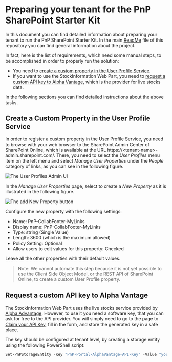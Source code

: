 # Preparing your tenant for the PnP SharePoint Starter Kit

In this document you can find detailed information about preparing your tenant to run the PnP SharePoint Starter Kit. In the main [ReadMe](https://github.com/SharePoint/sp-starter-kit/blob/master/README.md) file of this repository you can find general information about the project.

In fact, here is the list of requirements, which need some manual steps, to be accomplished in order to properly run the solution:

* You need to [create a custom property in the User Profile Service](#UPSCustomProperty).
* If you want to use the StockInformation Web Part, you need to [request a custom API key to Alpha Vantage](#APIKeyAlphaVantage), which is the provider for live stocks data.

In the following sections you can find detailed instructions about the above tasks.

<a name="UPSCustomProperty"></a>
## Create a Custom Property in the User Profile Service

In order to register a custom property in the User Profile Service, you need to browse with your web browser to the SharePoint Admin Center of SharePoint Online, which is available at the URL https://&lt;tenant-name&gt;-admin.sharepoint.com/.
There, you need to select the *User Profiles* menu item on the left menu and select *Manage User Properties* under the *People* category of links, as you can see in the following figure.

![The User Profiles Admin UI](../assets/images/UPS-Custom-Property-01.png)

In the *Manage User Properties* page, select to     create a *New Property* as it is illustrated in the following figure.

![The add New Property button](../assets/images/UPS-Custom-Property-02.png)

Configure the new property with the following settings:

* Name: PnP-CollabFooter-MyLinks
* Display name: PnP-CollabFooter-MyLinks
* Type: string (Single Value)
* Length: 3600 (which is the maximum allowed)
* Policy Setting: Optional
* Allow users to edit values for this property: Checked

Leave all the other properties with their default values.

> Note: We cannot automate this step because it is not yet possible to use the Client Side Object Model, or the REST API of SharePoint Online, to create a custom User Profile property.

<a name="APIKeyAlphaVantage"></a>
## Request a custom API key to Alpha Vantage

The StockInformation Web Part uses the live stocks service provided by [Alpha Advantage](https://www.alphavantage.co/). However, to use it you need a software key, that you can ask for free to the API provider. You will simply need to go to the page to [Claim your API Key](https://www.alphavantage.co/support/#api-key), fill in the form, and store the generated key in a safe place.

The key should be configured at tenant level, by creating a storage entity using the following PowerShell script:

```powershell
Set-PnPStorageEntity -Key "PnP-Portal-AlphaVantage-API-Key" -Value "your-api-key" -Comment "API Key for Alpha Advantage REST Stock service" -Description "API Key for Alpha Advantage REST Stock service"
```
